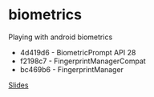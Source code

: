 # biometrics
Playing with android biometrics

* 4d419d6 - BiometricPrompt API 28 
* f2198c7 - FingerprintManagerCompat
* bc469b6 - FingerprintManager

[Slides](slides.pdf)
